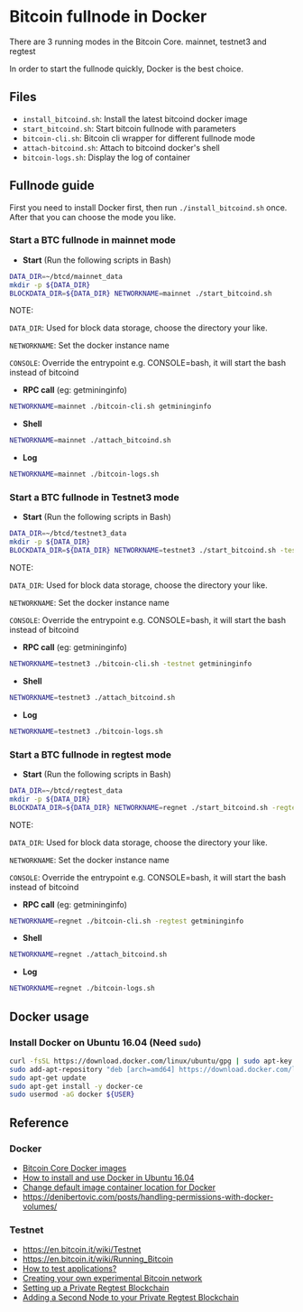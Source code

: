 # Bitcoin fullnode in Docker

There are 3 running modes in the Bitcoin Core.
mainnet, testnet3 and regtest

In order to start the fullnode quickly, Docker is the best choice.

## Files
* `install_bitcoind.sh`:  Install the latest bitcoind docker image
* `start_bitcoind.sh`: Start bitcoin fullnode with parameters
* `bitcoin-cli.sh`: Bitcoin cli wrapper for different fullnode mode
* `attach-bitcoind.sh`: Attach to bitcoind docker's shell
* `bitcoin-logs.sh`: Display the log of container

## Fullnode guide
First you need to install Docker first, then run `./install_bitcoind.sh` once.
After that you can choose the mode you like.

### Start a BTC fullnode in mainnet mode
* __Start__ (Run the following scripts in Bash)
```bash
DATA_DIR=~/btcd/mainnet_data
mkdir -p ${DATA_DIR}
BLOCKDATA_DIR=${DATA_DIR} NETWORKNAME=mainnet ./start_bitcoind.sh
```
NOTE:

`DATA_DIR`: Used for block data storage, choose the directory your like.

`NETWORKNAME`: Set the docker instance name

`CONSOLE`: Override the entrypoint e.g. CONSOLE=bash, it will start the bash instead of bitcoind

* __RPC call__ (eg: getmininginfo)
```bash
NETWORKNAME=mainnet ./bitcoin-cli.sh getmininginfo
```

* __Shell__
```bash
NETWORKNAME=mainnet ./attach_bitcoind.sh
```

* __Log__
```bash
NETWORKNAME=mainnet ./bitcoin-logs.sh
```

### Start a BTC fullnode in Testnet3 mode
* __Start__ (Run the following scripts in Bash)
```bash
DATA_DIR=~/btcd/testnet3_data
mkdir -p ${DATA_DIR}
BLOCKDATA_DIR=${DATA_DIR} NETWORKNAME=testnet3 ./start_bitcoind.sh -testnet
```
NOTE:

`DATA_DIR`: Used for block data storage, choose the directory your like.

`NETWORKNAME`: Set the docker instance name

`CONSOLE`: Override the entrypoint e.g. CONSOLE=bash, it will start the bash instead of bitcoind

* __RPC call__ (eg: getmininginfo)
```bash
NETWORKNAME=testnet3 ./bitcoin-cli.sh -testnet getmininginfo
```

* __Shell__
```bash
NETWORKNAME=testnet3 ./attach_bitcoind.sh
```

* __Log__
```bash
NETWORKNAME=testnet3 ./bitcoin-logs.sh
```

### Start a BTC fullnode in regtest mode
* __Start__ (Run the following scripts in Bash)
```bash
DATA_DIR=~/btcd/regtest_data
mkdir -p ${DATA_DIR}
BLOCKDATA_DIR=${DATA_DIR} NETWORKNAME=regnet ./start_bitcoind.sh -regtest
```
NOTE:

`DATA_DIR`: Used for block data storage, choose the directory your like.

`NETWORKNAME`: Set the docker instance name

`CONSOLE`: Override the entrypoint e.g. CONSOLE=bash, it will start the bash instead of bitcoind

* __RPC call__ (eg: getmininginfo)
```bash
NETWORKNAME=regnet ./bitcoin-cli.sh -regtest getmininginfo
```

* __Shell__
```bash
NETWORKNAME=regnet ./attach_bitcoind.sh
```

* __Log__
```bash
NETWORKNAME=regnet ./bitcoin-logs.sh
```

## Docker usage
### Install Docker on Ubuntu 16.04 (Need `sudo`)
```bash
curl -fsSL https://download.docker.com/linux/ubuntu/gpg | sudo apt-key add -
sudo add-apt-repository "deb [arch=amd64] https://download.docker.com/linux/ubuntu $(lsb_release -cs) stable"
sudo apt-get update
sudo apt-get install -y docker-ce
sudo usermod -aG docker ${USER}
```

## Reference
### Docker
* [Bitcoin Core Docker images](https://github.com/ruimarinho/docker-bitcoin-core)
* [How to install and use Docker in Ubuntu 16.04](https://www.digitalocean.com/community/tutorials/how-to-install-and-use-docker-on-ubuntu-16-04)
* [Change default image container location for Docker](https://sanenthusiast.com/change-default-image-container-location-docker/)
* https://denibertovic.com/posts/handling-permissions-with-docker-volumes/

### Testnet
* https://en.bitcoin.it/wiki/Testnet
* https://en.bitcoin.it/wiki/Running_Bitcoin
* [How to test applications?](https://bitcoinj.github.io/testing)
* [Creating your own experimental Bitcoin network](https://geraldkaszuba.com/creating-your-own-experimental-bitcoin-network/)
* [Setting up a Private Regtest Blockchain](https://samsclass.info/141/proj/pBitc1.htm)
* [Adding a Second Node to your Private Regtest Blockchain](https://samsclass.info/141/proj/pBitc2.htm)

